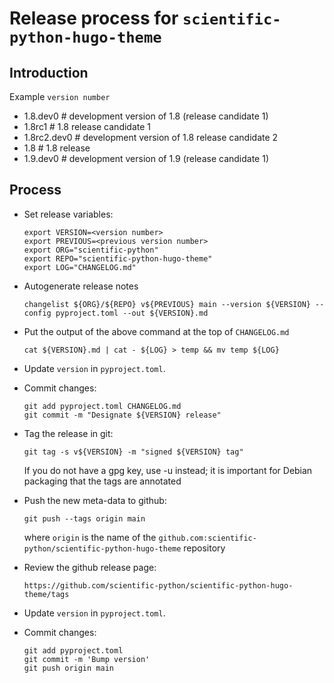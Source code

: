 # Release process for `scientific-python-hugo-theme`

## Introduction

Example `version number`

- 1.8.dev0 # development version of 1.8 (release candidate 1)
- 1.8rc1 # 1.8 release candidate 1
- 1.8rc2.dev0 # development version of 1.8 release candidate 2
- 1.8 # 1.8 release
- 1.9.dev0 # development version of 1.9 (release candidate 1)

## Process

- Set release variables:

      export VERSION=<version number>
      export PREVIOUS=<previous version number>
      export ORG="scientific-python"
      export REPO="scientific-python-hugo-theme"
      export LOG="CHANGELOG.md"

- Autogenerate release notes

      changelist ${ORG}/${REPO} v${PREVIOUS} main --version ${VERSION} --config pyproject.toml --out ${VERSION}.md

- Put the output of the above command at the top of `CHANGELOG.md`

      cat ${VERSION}.md | cat - ${LOG} > temp && mv temp ${LOG}

- Update `version` in `pyproject.toml`.

- Commit changes:

      git add pyproject.toml CHANGELOG.md
      git commit -m "Designate ${VERSION} release"

- Tag the release in git:

      git tag -s v${VERSION} -m "signed ${VERSION} tag"

  If you do not have a gpg key, use -u instead; it is important for
  Debian packaging that the tags are annotated

- Push the new meta-data to github:

      git push --tags origin main

  where `origin` is the name of the `github.com:scientific-python/scientific-python-hugo-theme`
  repository

- Review the github release page:

      https://github.com/scientific-python/scientific-python-hugo-theme/tags

- Update `version` in `pyproject.toml`.

- Commit changes:

      git add pyproject.toml
      git commit -m 'Bump version'
      git push origin main
